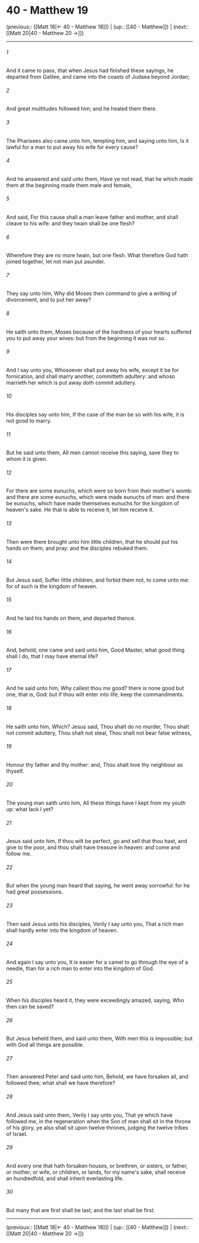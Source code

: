 # 40 - Matthew 19

(previous:: [[Matt 18|← 40 - Matthew 18]]) | (up:: [[40 - Matthew]]) | (next:: [[Matt 20|40 - Matthew 20 →]])

***


###### 1 
And it came to pass, that when Jesus had finished these sayings, he departed from Galilee, and came into the coasts of Judaea beyond Jordan; 

###### 2 
And great multitudes followed him; and he healed them there. 

###### 3 
The Pharisees also came unto him, tempting him, and saying unto him, Is it lawful for a man to put away his wife for every cause? 

###### 4 
And he answered and said unto them, Have ye not read, that he which made them at the beginning made them male and female, 

###### 5 
And said, For this cause shall a man leave father and mother, and shall cleave to his wife: and they twain shall be one flesh? 

###### 6 
Wherefore they are no more twain, but one flesh. What therefore God hath joined together, let not man put asunder. 

###### 7 
They say unto him, Why did Moses then command to give a writing of divorcement, and to put her away? 

###### 8 
He saith unto them, Moses because of the hardness of your hearts suffered you to put away your wives: but from the beginning it was not so. 

###### 9 
And I say unto you, Whosoever shall put away his wife, except it be for fornication, and shall marry another, committeth adultery: and whoso marrieth her which is put away doth commit adultery. 

###### 10 
His disciples say unto him, If the case of the man be so with his wife, it is not good to marry. 

###### 11 
But he said unto them, All men cannot receive this saying, save they to whom it is given. 

###### 12 
For there are some eunuchs, which were so born from their mother's womb: and there are some eunuchs, which were made eunuchs of men: and there be eunuchs, which have made themselves eunuchs for the kingdom of heaven's sake. He that is able to receive it, let him receive it. 

###### 13 
Then were there brought unto him little children, that he should put his hands on them, and pray: and the disciples rebuked them. 

###### 14 
But Jesus said, Suffer little children, and forbid them not, to come unto me: for of such is the kingdom of heaven. 

###### 15 
And he laid his hands on them, and departed thence. 

###### 16 
And, behold, one came and said unto him, Good Master, what good thing shall I do, that I may have eternal life? 

###### 17 
And he said unto him, Why callest thou me good? there is none good but one, that is, God: but if thou wilt enter into life, keep the commandments. 

###### 18 
He saith unto him, Which? Jesus said, Thou shalt do no murder, Thou shalt not commit adultery, Thou shalt not steal, Thou shalt not bear false witness, 

###### 19 
Honour thy father and thy mother: and, Thou shalt love thy neighbour as thyself. 

###### 20 
The young man saith unto him, All these things have I kept from my youth up: what lack I yet? 

###### 21 
Jesus said unto him, If thou wilt be perfect, go and sell that thou hast, and give to the poor, and thou shalt have treasure in heaven: and come and follow me. 

###### 22 
But when the young man heard that saying, he went away sorrowful: for he had great possessions. 

###### 23 
Then said Jesus unto his disciples, Verily I say unto you, That a rich man shall hardly enter into the kingdom of heaven. 

###### 24 
And again I say unto you, It is easier for a camel to go through the eye of a needle, than for a rich man to enter into the kingdom of God. 

###### 25 
When his disciples heard it, they were exceedingly amazed, saying, Who then can be saved? 

###### 26 
But Jesus beheld them, and said unto them, With men this is impossible; but with God all things are possible. 

###### 27 
Then answered Peter and said unto him, Behold, we have forsaken all, and followed thee; what shall we have therefore? 

###### 28 
And Jesus said unto them, Verily I say unto you, That ye which have followed me, in the regeneration when the Son of man shall sit in the throne of his glory, ye also shall sit upon twelve thrones, judging the twelve tribes of Israel. 

###### 29 
And every one that hath forsaken houses, or brethren, or sisters, or father, or mother, or wife, or children, or lands, for my name's sake, shall receive an hundredfold, and shall inherit everlasting life. 

###### 30 
But many that are first shall be last; and the last shall be first.

***

(previous:: [[Matt 18|← 40 - Matthew 18]]) | (up:: [[40 - Matthew]]) | (next:: [[Matt 20|40 - Matthew 20 →]])
